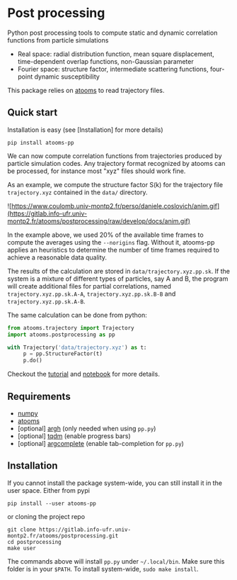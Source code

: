 Post processing
==================
Python post processing tools to compute static and dynamic correlation functions from particle simulations

- Real space: radial distribution function, mean square displacement, time-dependent overlap functions, non-Gaussian parameter
- Fourier space: structure factor, intermediate scattering functions, four-point dynamic susceptibility

This package relies on [atooms](https://gitlab.info-ufr.univ-montp2.fr/atooms/postprocessing.git) to read trajectory files.

Quick start
------------
Installation is easy (see [Installation] for more details)
```
pip install atooms-pp
```

We can now compute correlation functions from trajectories produced
by particle simulation codes. Any trajectory format recognized by
atooms can be processed, for instance most "xyz" files
should work fine.

As an example, we compute the structure factor S(k) for the trajectory
file `trajectory.xyz` contained in the `data/` directory.

![https://www.coulomb.univ-montp2.fr/perso/daniele.coslovich/anim.gif](https://gitlab.info-ufr.univ-montp2.fr/atooms/postprocessing/raw/develop/docs/anim.gif)

In the example above, we used 20% of the available time frames to compute the averages using the `--norigins` flag. Without it, atooms-pp applies an heuristics to determine the number of time frames required to achieve a reasonable data quality.

The results of the calculation are stored in `data/trajectory.xyz.pp.sk`. If
the system is a mixture of different types of particles, say A and B, the program will create additional files for
partial correlations, named `trajectory.xyz.pp.sk.A-A`, `trajectory.xyz.pp.sk.B-B` and `trajectory.xyz.pp.sk.A-B`.

The same calculation can be done from python:

```python
from atooms.trajectory import Trajectory
import atooms.postprocessing as pp

with Trajectory('data/trajectory.xyz') as t:
     p = pp.StructureFactor(t)
     p.do()
```

Checkout the [tutorial](https://www.coulomb.univ-montp2.fr/perso/daniele.coslovich/pp_notebook/) and [notebook](https://gitlab.info-ufr.univ-montp2.fr/atooms/postprocessing/raw/develop/docs/tutorial.ipynb) for more details.

Requirements
------------
- [numpy](https://pypi.org/project/numpy/)
- [atooms](https://gitlab.info-ufr.univ-montp2.fr/atooms/postprocessing.git)
- [optional] [argh](https://pypi.org/project/argh/) (only needed when using `pp.py`)
- [optional] [tqdm](https://pypi.org/project/tqdm/) (enable progress bars)
- [optional] [argcomplete](https://pypi.org/project/argcomplete/) (enable tab-completion for `pp.py`)

Installation
------------
If you cannot install the package system-wide, you can still install it in the user space. Either from pypi
```
pip install --user atooms-pp
```
or cloning the project repo 
```
git clone https://gitlab.info-ufr.univ-montp2.fr/atooms/postprocessing.git
cd postprocessing
make user
```
The commands above will install `pp.py` under `~/.local/bin`. Make sure this folder is in your `$PATH`. To install system-wide, `sudo make install`.